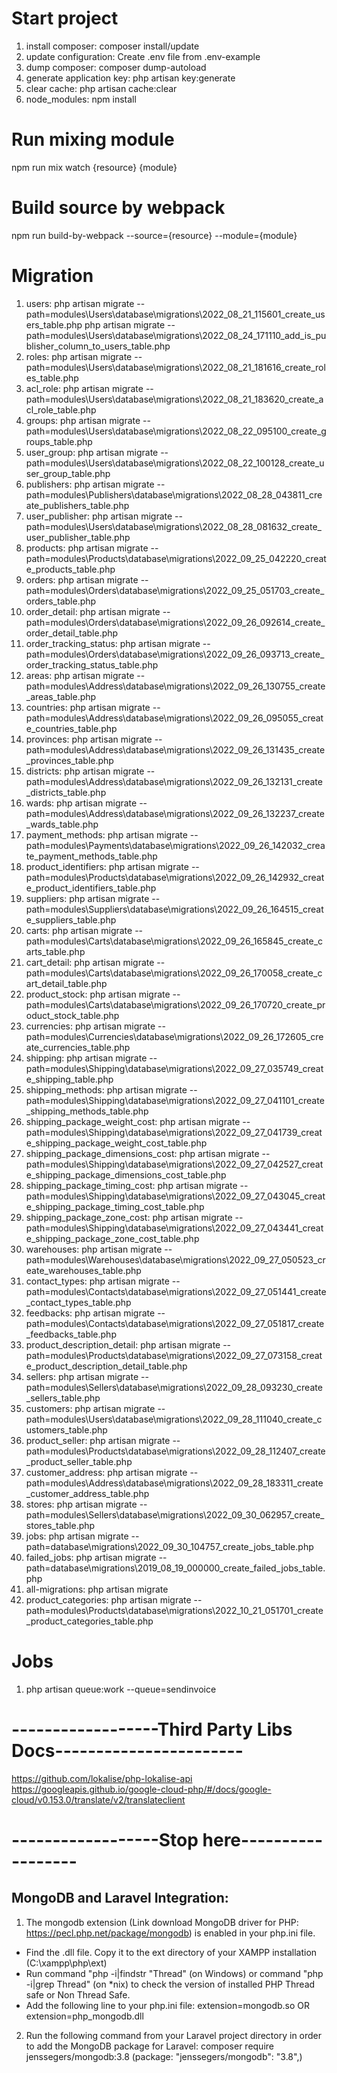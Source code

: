 # Start project
1. install composer: 
        composer install/update
2. update configuration:
        Create .env file from .env-example
3. dump composer: 
        composer dump-autoload
4. generate application key: 
        php artisan key:generate
5. clear cache: 
        php artisan cache:clear
6. node_modules:
        npm install 

# Run mixing module
npm run mix watch {resource} {module}

# Build source by webpack
npm run build-by-webpack --source={resource} --module={module}

# Migration
1. users: 
    php artisan migrate --path=modules\Users\database\migrations\2022_08_21_115601_create_users_table.php
    php artisan migrate --path=modules\Users\database\migrations\2022_08_24_171110_add_is_publisher_column_to_users_table.php
2. roles: php artisan migrate --path=modules\Users\database\migrations\2022_08_21_181616_create_roles_table.php
3. acl_role: php artisan migrate --path=modules\Users\database\migrations\2022_08_21_183620_create_acl_role_table.php
4. groups: php artisan migrate --path=modules\Users\database\migrations\2022_08_22_095100_create_groups_table.php
5. user_group: php artisan migrate --path=modules\Users\database\migrations\2022_08_22_100128_create_user_group_table.php
6. publishers: php artisan migrate --path=modules\Publishers\database\migrations\2022_08_28_043811_create_publishers_table.php
7. user_publisher: php artisan migrate --path=modules\Users\database\migrations\2022_08_28_081632_create_user_publisher_table.php
8. products: php artisan migrate --path=modules\Products\database\migrations\2022_09_25_042220_create_products_table.php
9. orders: php artisan migrate --path=modules\Orders\database\migrations\2022_09_25_051703_create_orders_table.php
10. order_detail: php artisan migrate --path=modules\Orders\database\migrations\2022_09_26_092614_create_order_detail_table.php
11. order_tracking_status: php artisan migrate --path=modules\Orders\database\migrations\2022_09_26_093713_create_order_tracking_status_table.php
12. areas: php artisan migrate --path=modules\Address\database\migrations\2022_09_26_130755_create_areas_table.php
13. countries: php artisan migrate --path=modules\Address\database\migrations\2022_09_26_095055_create_countries_table.php
14. provinces: php artisan migrate --path=modules\Address\database\migrations\2022_09_26_131435_create_provinces_table.php
15. districts: php artisan migrate --path=modules\Address\database\migrations\2022_09_26_132131_create_districts_table.php
16. wards: php artisan migrate --path=modules\Address\database\migrations\2022_09_26_132237_create_wards_table.php
17. payment_methods: php artisan migrate --path=modules\Payments\database\migrations\2022_09_26_142032_create_payment_methods_table.php
18. product_identifiers: php artisan migrate --path=modules\Products\database\migrations\2022_09_26_142932_create_product_identifiers_table.php
19. suppliers: php artisan migrate --path=modules\Suppliers\database\migrations\2022_09_26_164515_create_suppliers_table.php
20. carts: php artisan migrate --path=modules\Carts\database\migrations\2022_09_26_165845_create_carts_table.php
21. cart_detail: php artisan migrate --path=modules\Carts\database\migrations\2022_09_26_170058_create_cart_detail_table.php
22. product_stock: php artisan migrate --path=modules\Carts\database\migrations\2022_09_26_170720_create_product_stock_table.php
23. currencies: php artisan migrate --path=modules\Currencies\database\migrations\2022_09_26_172605_create_currencies_table.php
24. shipping: php artisan migrate --path=modules\Shipping\database\migrations\2022_09_27_035749_create_shipping_table.php
25. shipping_methods: php artisan migrate --path=modules\Shipping\database\migrations\2022_09_27_041101_create_shipping_methods_table.php
26. shipping_package_weight_cost: php artisan migrate --path=modules\Shipping\database\migrations\2022_09_27_041739_create_shipping_package_weight_cost_table.php
27. shipping_package_dimensions_cost: php artisan migrate --path=modules\Shipping\database\migrations\2022_09_27_042527_create_shipping_package_dimensions_cost_table.php
28. shipping_package_timing_cost: php artisan migrate --path=modules\Shipping\database\migrations\2022_09_27_043045_create_shipping_package_timing_cost_table.php
29. shipping_package_zone_cost: php artisan migrate --path=modules\Shipping\database\migrations\2022_09_27_043441_create_shipping_package_zone_cost_table.php
30. warehouses: php artisan migrate --path=modules\Warehouses\database\migrations\2022_09_27_050523_create_warehouses_table.php
31. contact_types: php artisan migrate --path=modules\Contacts\database\migrations\2022_09_27_051441_create_contact_types_table.php
32. feedbacks: php artisan migrate --path=modules\Contacts\database\migrations\2022_09_27_051817_create_feedbacks_table.php
33. product_description_detail: php artisan migrate --path=modules\Products\database\migrations\2022_09_27_073158_create_product_description_detail_table.php
34. sellers: php artisan migrate --path=modules\Sellers\database\migrations\2022_09_28_093230_create_sellers_table.php
35. customers: php artisan migrate --path=modules\Users\database\migrations\2022_09_28_111040_create_customers_table.php
35. product_seller: php artisan migrate --path=modules\Products\database\migrations\2022_09_28_112407_create_product_seller_table.php
36. customer_address: php artisan migrate --path=modules\Address\database\migrations\2022_09_28_183311_create_customer_address_table.php
37. stores: php artisan migrate --path=modules\Sellers\database\migrations\2022_09_30_062957_create_stores_table.php
38. jobs: php artisan migrate --path=database\migrations\2022_09_30_104757_create_jobs_table.php
39. failed_jobs: php artisan migrate --path=database\migrations\2019_08_19_000000_create_failed_jobs_table.php
40. all-migrations: php artisan migrate 
41. product_categories: php artisan migrate --path=modules\Products\database\migrations\2022_10_21_051701_create_product_categories_table.php

# Jobs
1. php artisan queue:work --queue=sendinvoice

# ------------------Third Party Libs Docs-----------------------
https://github.com/lokalise/php-lokalise-api
https://googleapis.github.io/google-cloud-php/#/docs/google-cloud/v0.153.0/translate/v2/translateclient

# ------------------Stop here------------------
## MongoDB and Laravel Integration:
1. The mongodb extension (Link download MongoDB driver for PHP: https://pecl.php.net/package/mongodb) is enabled in your php.ini file. 
- Find the .dll file. Copy it to the ext directory of your XAMPP installation (C:\xampp\php\ext)
- Run command "php -i|findstr "Thread" (on Windows) or command "php -i|grep Thread" (on *nix) to check the version of installed PHP Thread safe or Non Thread Safe.
- Add the following line to your php.ini file: 
        extension=mongodb.so OR extension=php_mongodb.dll
2. Run the following command from your Laravel project directory in order to add the MongoDB package for Laravel:
        composer require jenssegers/mongodb:3.8 (package: "jenssegers/mongodb": "3.8",)
        
